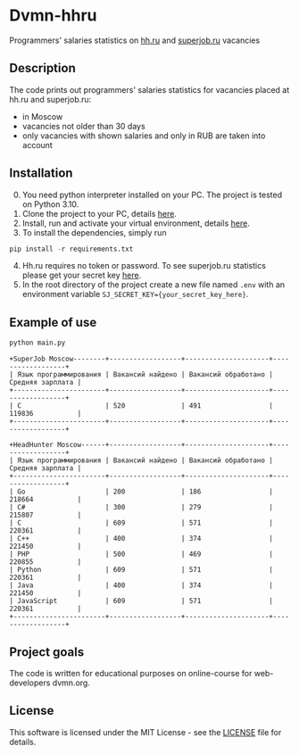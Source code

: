 # Dvmn-hhru
Programmers' salaries statistics on [hh.ru](www.hh.ru) and [superjob.ru](www.superjob.ru) vacancies

## Description
The code prints out programmers' salaries statistics for vacancies placed at hh.ru and superjob.ru:
* in Moscow
* vacancies not older than 30 days
* only vacancies with shown salaries and only in RUB are taken into account

## Installation
0. You need python interpreter installed on your PС. The project is tested on Python 3.10.
1. Clone the project to your PC, details [here](https://docs.github.com/en/repositories/creating-and-managing-repositories/cloning-a-repository).
2. Install, run and activate your virtual environment, details [here](https://docs.python-guide.org/dev/virtualenvs/).
3. To install the dependencies, simply run 
```python
pip install -r requirements.txt
```
4. Hh.ru requires no token or password. To see superjob.ru statistics please get your secret key [here](https://api.superjob.ru/register). 
5. In the root directory of the project create a new file named `.env` with an environment variable `SJ_SECRET_KEY={your_secret_key_here}`.

## Example of use
```python
python main.py
```
```
+SuperJob Moscow--------+------------------+---------------------+------------------+
| Язык программирования | Вакансий найдено | Вакансий обработано | Средняя зарплата |
+-----------------------+------------------+---------------------+------------------+
| C                     | 520              | 491                 | 119836           |
+-----------------------+------------------+---------------------+------------------+

+HeadHunter Moscow------+------------------+---------------------+------------------+
| Язык программирования | Вакансий найдено | Вакансий обработано | Средняя зарплата |
+-----------------------+------------------+---------------------+------------------+
| Go                    | 200              | 186                 | 218664           |
| C#                    | 300              | 279                 | 215807           |
| C                     | 609              | 571                 | 220361           |
| C++                   | 400              | 374                 | 221450           |
| PHP                   | 500              | 469                 | 220855           |
| Python                | 609              | 571                 | 220361           |
| Java                  | 400              | 374                 | 221450           |
| JavaScript            | 609              | 571                 | 220361           |
+-----------------------+------------------+---------------------+------------------+
```

## Project goals
The code is written for educational purposes on online-course for web-developers dvmn.org.

## License
This software is licensed under the MIT License - see the [LICENSE](https://github.com/vdesyatke/Dvmn-hhru/blob/master/LICENSE) file for details.